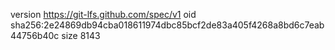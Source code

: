 version https://git-lfs.github.com/spec/v1
oid sha256:2e24869db94cba018611974dbc85bcf2de83a405f4268a8bd6c7eab44756b40c
size 8143
